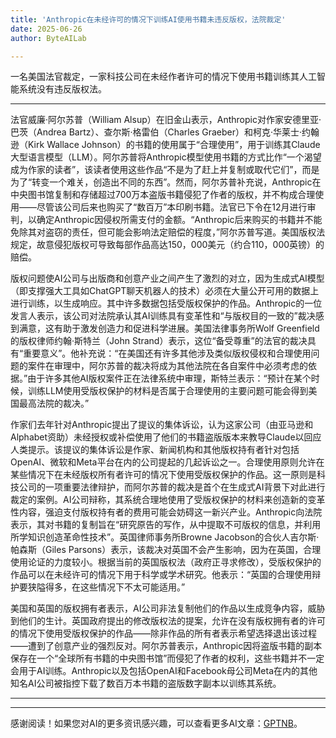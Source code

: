 ```yaml
---
title: 'Anthropic在未经许可的情况下训练AI使用书籍未违反版权，法院裁定'
date: 2025-06-26
author: ByteAILab

---
```


一名美国法官裁定，一家科技公司在未经作者许可的情况下使用书籍训练其人工智能系统没有违反版权法。

---
法官威廉·阿尔苏普（William Alsup）在旧金山表示，Anthropic对作家安德里亚·巴茨（Andrea Bartz）、查尔斯·格雷伯（Charles Graeber）和柯克·华莱士·约翰逊（Kirk Wallace Johnson）的书籍的使用属于“合理使用”，用于训练其Claude大型语言模型（LLM）。阿尔苏普将Anthropic模型使用书籍的方式比作“一个渴望成为作家的读者”，该读者使用这些作品“不是为了赶上并复制或取代它们”，而是为了“转变一个难关，创造出不同的东西”。然而，阿尔苏普补充说，Anthropic在中央图书馆复制和存储超过700万本盗版书籍侵犯了作者的版权，并不构成合理使用——尽管该公司后来也购买了“数百万”本印刷书籍。法官已下令在12月进行审判，以确定Anthropic因侵权所需支付的金额。“Anthropic后来购买的书籍并不能免除其对盗窃的责任，但可能会影响法定赔偿的程度，”阿尔苏普写道。美国版权法规定，故意侵犯版权可导致每部作品高达150，000美元（约合110，000英镑）的赔偿。

版权问题使AI公司与出版商和创意产业之间产生了激烈的对立，因为生成式AI模型（即支撑强大工具如ChatGPT聊天机器人的技术）必须在大量公开可用的数据上进行训练，以生成响应。其中许多数据包括受版权保护的作品。Anthropic的一位发言人表示，该公司对法院承认其AI训练具有变革性和“与版权目的一致的”裁决感到满意，这有助于激发创造力和促进科学进展。美国法律事务所Wolf Greenfield的版权律师约翰·斯特兰（John Strand）表示，这位“备受尊重”的法官的裁决具有“重要意义”。他补充说：“在美国还有许多其他涉及类似版权侵权和合理使用问题的案件在审理中，阿尔苏普的裁决将成为其他法院在各自案件中必须考虑的依据。”由于许多其他AI版权案件正在法律系统中审理，斯特兰表示：“预计在某个时候，训练LLM使用受版权保护的材料是否属于合理使用的主要问题可能会得到美国最高法院的裁决。”

作家们去年针对Anthropic提出了提议的集体诉讼，认为这家公司（由亚马逊和Alphabet资助）未经授权或补偿使用了他们的书籍盗版版本来教导Claude以回应人类提示。该提议的集体诉讼是作家、新闻机构和其他版权持有者针对包括OpenAI、微软和Meta平台在内的公司提起的几起诉讼之一。合理使用原则允许在某些情况下在未经版权所有者许可的情况下使用受版权保护的作品。这一原则是科技公司的一项重要法律辩护，而阿尔苏普的裁决是首个在生成式AI背景下对此进行裁定的案例。AI公司辩称，其系统合理地使用了受版权保护的材料来创造新的变革性内容，强迫支付版权持有者的费用可能会妨碍这一新兴产业。Anthropic向法院表示，其对书籍的复制旨在“研究原告的写作，从中提取不可版权的信息，并利用所学知识创造革命性技术”。英国律师事务所Browne Jacobson的合伙人吉尔斯·帕森斯（Giles Parsons）表示，该裁决对英国不会产生影响，因为在英国，合理使用论证的力度较小。根据当前的英国版权法（政府正寻求修改），受版权保护的作品可以在未经许可的情况下用于科学或学术研究。他表示：“英国的合理使用辩护要狭隘得多，在这些情况下不太可能适用。”

美国和英国的版权拥有者表示，AI公司非法复制他们的作品以生成竞争内容，威胁到他们的生计。英国政府提出的修改版权法的提案，允许在没有版权拥有者的许可的情况下使用受版权保护的作品——除非作品的所有者表示希望选择退出该过程——遭到了创意产业的强烈反对。阿尔苏普表示，Anthropic因将盗版书籍的副本保存在一个“全球所有书籍的中央图书馆”而侵犯了作者的权利，这些书籍并不一定会用于AI训练。Anthropic以及包括OpenAI和Facebook母公司Meta在内的其他知名AI公司被指控下载了数百万本书籍的盗版数字副本以训练其系统。

---
---
感谢阅读！如果您对AI的更多资讯感兴趣，可以查看更多AI文章：[GPTNB](https://gptnb.com)。
